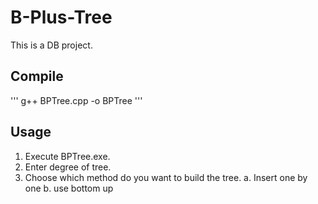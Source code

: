 # B-Plus-Tree
This is a DB project.

## Compile
'''
g++ BPTree.cpp -o BPTree
'''
## Usage
1. Execute BPTree.exe.
2. Enter degree of tree.
3. Choose which method do you want to build the tree.
  a. Insert one by one
  b. use bottom up

